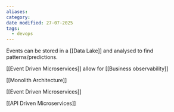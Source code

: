 ```yaml
---
aliases: 
category: 
date modified: 27-07-2025
tags:
  - devops
---
```

Events can be stored in a [[Data Lake]] and analysed to find patterns/predictions.  

[[Event Driven Microservices]] allow for [[Business observability]]

[[Monolith Architecture]]

[[Event Driven Microservices]]

[[API Driven Microservices]]